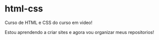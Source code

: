 # html-css
 Curso de HTML e CSS do curso em video!

 Estou aprendendo a criar sites e agora vou organizar meus repositorios!
 
 
